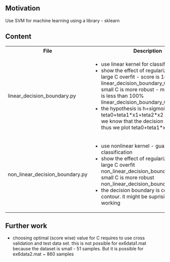 <h2>Motivation</h2>
Use SVM for machine learning using a library - sklearn

<h2>Content</h2>
<table>
  <tr>
    <th>File</th>
    <th>Description</th>
  </tr>
  <tr>
    <td>linear_decision_boundary.py</td>
    <td>
    <ul>
    <li>use linear kernel for classification</li>
    <li>show the effect of regularization via C. large C overfit - score is 100% linear_decision_boundary_C_100.png. small C is more robust - margin but score is less than 100% linear_decision_boundary_C_1.png</li>
    <li>the hypothesis is h=sigmoid(z) where z is teta0+teta1*x1+teta2*x2 . from sigmoid we know that the decision is done on z=0 thus we plot teta0+teta1*x1+teta2*x2=0</li>
  </tr>
  <tr>
    <td>non_linear_decision_boundary.py</td>
    <td>
    <ul>
    <li>use nonlinear kernel - guasian for classification</li>
    <li>show the effect of regularization via C. large C overfit  non_linear_decision_boundary_C_100.png. small C is more robust  non_linear_decision_boundary_C_1.png</li>
    <li>the decision boundary is computed using contour. it might be suprising but it is working</li>
  </tr>
</table>



<h2>Further work</h2>
<ul>
<li>choosing optimal (score wise) value for C requires to use cross validation and test data set. this is not possible for ex6data1.mat because the dataset is small - 51 samples. But it is possible for ex6data2.mat ~ 860 samples</li>
</ul>

